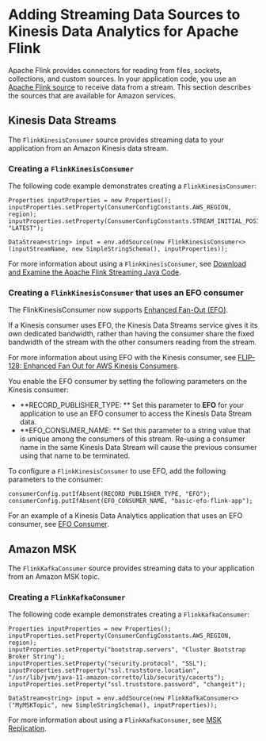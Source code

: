 # Adding Streaming Data Sources to Kinesis Data Analytics for Apache Flink<a name="how-sources"></a>

Apache Flink provides connectors for reading from files, sockets, collections, and custom sources\. In your application code, you use an [Apache Flink source](https://ci.apache.org/projects/flink/flink-docs-release-1.11/dev/datastream_api.html#data-sources) to receive data from a stream\. This section describes the sources that are available for Amazon services\.

## Kinesis Data Streams<a name="input-streams"></a>

The `FlinkKinesisConsumer` source provides streaming data to your application from an Amazon Kinesis data stream\. 

### Creating a `FlinkKinesisConsumer`<a name="input-streams-create"></a>

The following code example demonstrates creating a `FlinkKinesisConsumer`:

```
Properties inputProperties = new Properties();
inputProperties.setProperty(ConsumerConfigConstants.AWS_REGION, region);
inputProperties.setProperty(ConsumerConfigConstants.STREAM_INITIAL_POSITION, "LATEST");

DataStream<string> input = env.addSource(new FlinkKinesisConsumer<>(inputStreamName, new SimpleStringSchema(), inputProperties));
```

For more information about using a `FlinkKinesisConsumer`, see [Download and Examine the Apache Flink Streaming Java Code](get-started-exercise.md#get-started-exercise-5)\.

### Creating a `FlinkKinesisConsumer` that uses an EFO consumer<a name="input-streams-efo"></a>

The FlinkKinesisConsumer now supports [Enhanced Fan\-Out \(EFO\)](https://ci.apache.org/projects/flink/flink-docs-release-1.13/docs/connectors/datastream/kinesis/)\. 

If a Kinesis consumer uses EFO, the Kinesis Data Streams service gives it its own dedicated bandwidth, rather than having the consumer share the fixed bandwidth of the stream with the other consumers reading from the stream\.

For more information about using EFO with the Kinesis consumer, see [ FLIP\-128: Enhanced Fan Out for AWS Kinesis Consumers](https://cwiki.apache.org/confluence/display/FLINK/FLIP-128%3A+Enhanced+Fan+Out+for+AWS+Kinesis+Consumers)\.

You enable the EFO consumer by setting the following parameters on the Kinesis consumer:
+ **RECORD\_PUBLISHER\_TYPE: ** Set this parameter to **EFO** for your application to use an EFO consumer to access the Kinesis Data Stream data\. 
+ **EFO\_CONSUMER\_NAME: ** Set this parameter to a string value that is unique among the consumers of this stream\. Re\-using a consumer name in the same Kinesis Data Stream will cause the previous consumer using that name to be terminated\. 

To configure a `FlinkKinesisConsumer` to use EFO, add the following parameters to the consumer:

```
consumerConfig.putIfAbsent(RECORD_PUBLISHER_TYPE, "EFO");
consumerConfig.putIfAbsent(EFO_CONSUMER_NAME, "basic-efo-flink-app");
```

For an example of a Kinesis Data Analytics application that uses an EFO consumer, see [EFO Consumer](examples-efo.md)\.

## Amazon MSK<a name="input-msk"></a>

The `FlinkKafkaConsumer` source provides streaming data to your application from an Amazon MSK topic\. 

### Creating a `FlinkKafkaConsumer`<a name="input-msk-create"></a>

The following code example demonstrates creating a `FlinkKafkaConsumer`:

```
Properties inputProperties = new Properties();
inputProperties.setProperty(ConsumerConfigConstants.AWS_REGION, region);
inputProperties.setProperty("bootstrap.servers", "Cluster Bootstrap Broker String");
inputProperties.setProperty("security.protocol", "SSL");
inputProperties.setProperty("ssl.truststore.location", "/usr/lib/jvm/java-11-amazon-corretto/lib/security/cacerts");
inputProperties.setProperty("ssl.truststore.password", "changeit");

DataStream<string> input = env.addSource(new FlinkKafkaConsumer<>("MyMSKTopic", new SimpleStringSchema(), inputProperties));
```

For more information about using a `FlinkKafkaConsumer`, see [MSK Replication](example-msk.md)\.